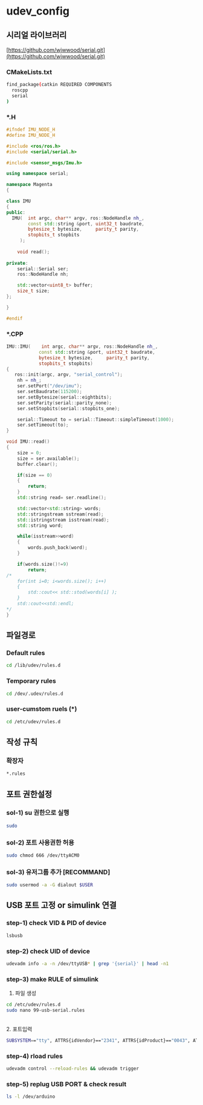 # udev_config

## 시리얼 라이브러리
[https://github.com/wjwwood/serial.git](https://github.com/wjwwood/serial.git)

### CMakeLists.txt
```Bash
find_package(catkin REQUIRED COMPONENTS
  roscpp
  serial
)
```
### *.H
```C++
#ifndef IMU_NODE_H
#define IMU_NODE_H

#include <ros/ros.h>
#include <serial/serial.h>

#include <sensor_msgs/Imu.h>

using namespace serial;

namespace Magenta
{

class IMU
{
public:
  IMU(  int argc, char** argv, ros::NodeHandle nh_,
        const std::string &port, uint32_t baudrate,
        bytesize_t bytesize,     parity_t parity,
        stopbits_t stopbits
     );
     
    void read();
    
private:
    serial::Serial ser;
    ros::NodeHandle nh;

    std::vector<uint8_t> buffer;
    size_t size;
};

}

#endif
```

### *.CPP
```C++
IMU::IMU(    int argc, char** argv, ros::NodeHandle nh_,
            const std::string &port, uint32_t baudrate,
            bytesize_t bytesize,     parity_t parity,
            stopbits_t stopbits)
{
   ros::init(argc, argv, "serial_control");
    nh = nh_;
    ser.setPort("/dev/imu");
    ser.setBaudrate(115200);
    ser.setBytesize(serial::eightbits);
    ser.setParity(serial::parity_none);
    ser.setStopbits(serial::stopbits_one);

    serial::Timeout to = serial::Timeout::simpleTimeout(1000);
    ser.setTimeout(to);
}

void IMU::read()
{
    size = 0;
    size = ser.available();
    buffer.clear();

    if(size == 0)
    {
        return;
    }
    std::string read= ser.readline();

    std::vector<std::string> words;
    std::stringstream sstream(read);
    std::istringstream isstream(read);
    std::string word;

    while(isstream>>word)
    {
        words.push_back(word);
    }

    if(words.size()!=9)
        return;
/*
    for(int i=0; i<words.size(); i++)
    {
        std::cout<< std::stod(words[i] );
    }
    std::cout<<std::endl;
*/
}
```

## 파일경로
### Default rules
```Bash
cd /lib/udev/rules.d
```
### Temporary rules
``` Bash
cd /dev/.udev/rules.d
```
### user-cumstom ruels (*)
```Bash
cd /etc/udev/rules.d
```
## 작성 규칙
### 확장자
```Bash
*.rules
```
## 포트 권한설정
### sol-1) su 권한으로 실행
```Bash
sudo 
```

### sol-2) 포트 사용권한 허용
```Bash
sudo chmod 666 /dev/ttyACM0
```
### sol-3) 유저그룹 추가 [RECOMMAND]
```Bash
sudo usermod -a -G dialout $USER
```



## USB 포트 고정 or simulink 연결
 ### step-1) check VID & PID of device
```Bash
lsbusb
```
 ### step-2) check UID of device
```Bash
udevadm info -a -n /dev/ttyUSB* | grep '{serial}' | head -n1
```
 ### step-3) make RULE of simulink
1. 파일 생성

```Bash
cd /etc/udev/rules.d
sudo nano 99-usb-serial.rules
```
</br>
2. 포트입력

```Bash
SUBSYSTEM=="tty", ATTRS{idVendor}=="2341", ATTRS{idProduct}=="0043", ATTRS{serial}=="8573531333335161B142", SYMLINK+="arduino"
```
### step-4) rload rules
```Bash
udevadm control --reload-rules && udevadm trigger
```

### step-5) replug USB PORT & check result
 ```Bash
 ls -l /dev/arduino
 ```
